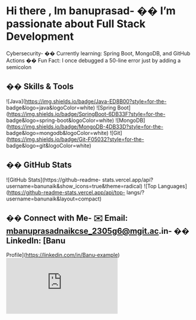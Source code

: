 # Hi there , Im banuprasad- �� I’m passionate about Full Stack Development
Cybersecurity- �� Currently learning: Spring Boot, MongoDB, and GitHub Actions
�� Fun Fact: I once debugged a 50-line error just by adding a semicolon
## ��️ Skills &amp; Tools
![Java](https://img.shields.io/badge/Java-ED8B00?style=for-the-
badge&amp;logo=java&amp;logoColor=white)
![Spring Boot](https://img.shields.io/badge/SpringBoot-6DB33F?style=for-the-
badge&amp;logo=spring-boot&amp;logoColor=white)
![MongoDB](https://img.shields.io/badge/MongoDB-4DB33D?style=for-the-
badge&amp;logo=mongodb&amp;logoColor=white)
![Git](https://img.shields.io/badge/Git-F05032?style=for-the-
badge&amp;logo=git&amp;logoColor=white)
## �� GitHub Stats
![GitHub Stats](https://github-readme-
stats.vercel.app/api?username=banunaik&amp;show_icons=true&amp;theme=radical)
![Top Languages](https://github-readme-stats.vercel.app/api/top-
langs/?username=banunaik&amp;layout=compact)
## �� Connect with Me- ✉️ Email: mbanuprasadnaikcse_2305g6@mgit.ac.in- �� LinkedIn: [Banu
Profile](https://linkedin.com/in/Banu-example)
![Static Badge](https://img.shields.io/badge/README.md?style=plastic&label=java&labelColor=rgb&color=rgbahex)
